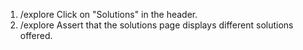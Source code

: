 1. /explore Click on "Solutions" in the header.
2. /explore Assert that the solutions page displays different solutions offered.
